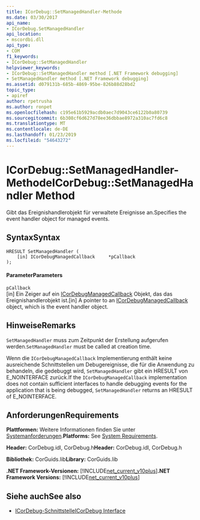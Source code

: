 ```yaml
---
title: ICorDebug::SetManagedHandler-Methode
ms.date: 03/30/2017
api_name:
- ICorDebug.SetManagedHandler
api_location:
- mscordbi.dll
api_type:
- COM
f1_keywords:
- ICorDebug::SetManagedHandler
helpviewer_keywords:
- ICorDebug::SetManagedHandler method [.NET Framework debugging]
- SetManagedHandler method [.NET Framework debugging]
ms.assetid: d079131b-685b-4869-95be-826b88d28bd2
topic_type:
- apiref
author: rpetrusha
ms.author: ronpet
ms.openlocfilehash: c195e61b5929acdb0aec7d9043ce6122b0a80739
ms.sourcegitcommit: 6b308cf6d627d78ee36dbbae8972a310ac7fd6c8
ms.translationtype: MT
ms.contentlocale: de-DE
ms.lasthandoff: 01/23/2019
ms.locfileid: "54643272"
---
```

# <a name="icordebugsetmanagedhandler-method"></a><span data-ttu-id="33995-102">ICorDebug::SetManagedHandler-Methode</span><span class="sxs-lookup"><span data-stu-id="33995-102">ICorDebug::SetManagedHandler Method</span></span>
<span data-ttu-id="33995-103">Gibt das Ereignishandlerobjekt für verwaltete Ereignisse an.</span><span class="sxs-lookup"><span data-stu-id="33995-103">Specifies the event handler object for managed events.</span></span>  
  
## <a name="syntax"></a><span data-ttu-id="33995-104">Syntax</span><span class="sxs-lookup"><span data-stu-id="33995-104">Syntax</span></span>  
  
```  
HRESULT SetManagedHandler (  
    [in] ICorDebugManagedCallback     *pCallback  
);  
```  
  
#### <a name="parameters"></a><span data-ttu-id="33995-105">Parameter</span><span class="sxs-lookup"><span data-stu-id="33995-105">Parameters</span></span>  
 `pCallback`  
 <span data-ttu-id="33995-106">[in] Ein Zeiger auf ein [ICorDebugManagedCallback](../../../../docs/framework/unmanaged-api/debugging/icordebugmanagedcallback-interface.md) Objekt, das das Ereignishandlerobjekt ist.</span><span class="sxs-lookup"><span data-stu-id="33995-106">[in] A pointer to an [ICorDebugManagedCallback](../../../../docs/framework/unmanaged-api/debugging/icordebugmanagedcallback-interface.md) object, which is the event handler object.</span></span>  
  
## <a name="remarks"></a><span data-ttu-id="33995-107">Hinweise</span><span class="sxs-lookup"><span data-stu-id="33995-107">Remarks</span></span>  
 <span data-ttu-id="33995-108">`SetManagedHandler` muss zum Zeitpunkt der Erstellung aufgerufen werden.</span><span class="sxs-lookup"><span data-stu-id="33995-108">`SetManagedHandler` must be called at creation time.</span></span>  
  
 <span data-ttu-id="33995-109">Wenn die `ICorDebugManagedCallback` Implementierung enthält keine ausreichende Schnittstellen um Debugereignisse, die für die Anwendung zu behandeln, die gedebuggt wird, `SetManagedHandler` gibt ein HRESULT von E_NOINTERFACE zurück.</span><span class="sxs-lookup"><span data-stu-id="33995-109">If the `ICorDebugManagedCallback` implementation does not contain sufficient interfaces to handle debugging events for the application that is being debugged, `SetManagedHandler` returns an HRESULT of E_NOINTERFACE.</span></span>  
  
## <a name="requirements"></a><span data-ttu-id="33995-110">Anforderungen</span><span class="sxs-lookup"><span data-stu-id="33995-110">Requirements</span></span>  
 <span data-ttu-id="33995-111">**Plattformen:** Weitere Informationen finden Sie unter [Systemanforderungen](../../../../docs/framework/get-started/system-requirements.md).</span><span class="sxs-lookup"><span data-stu-id="33995-111">**Platforms:** See [System Requirements](../../../../docs/framework/get-started/system-requirements.md).</span></span>  
  
 <span data-ttu-id="33995-112">**Header:** CorDebug.idl, CorDebug.h</span><span class="sxs-lookup"><span data-stu-id="33995-112">**Header:** CorDebug.idl, CorDebug.h</span></span>  
  
 <span data-ttu-id="33995-113">**Bibliothek:** CorGuids.lib</span><span class="sxs-lookup"><span data-stu-id="33995-113">**Library:** CorGuids.lib</span></span>  
  
 <span data-ttu-id="33995-114">**.NET Framework-Versionen:** [!INCLUDE[net_current_v10plus](../../../../includes/net-current-v10plus-md.md)]</span><span class="sxs-lookup"><span data-stu-id="33995-114">**.NET Framework Versions:** [!INCLUDE[net_current_v10plus](../../../../includes/net-current-v10plus-md.md)]</span></span>  
  
## <a name="see-also"></a><span data-ttu-id="33995-115">Siehe auch</span><span class="sxs-lookup"><span data-stu-id="33995-115">See also</span></span>
- [<span data-ttu-id="33995-116">ICorDebug-Schnittstelle</span><span class="sxs-lookup"><span data-stu-id="33995-116">ICorDebug Interface</span></span>](../../../../docs/framework/unmanaged-api/debugging/icordebug-interface.md)
